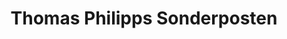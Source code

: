 ---
title: "Thomas Philipps Sonderposten"
url: /neustadt-b-coburg/thomas-philipps-sonderposten/
shop: Kramladen
---
